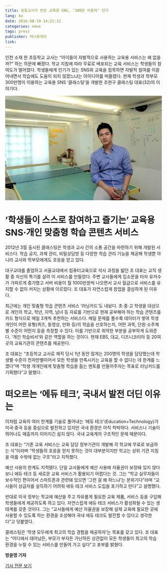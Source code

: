 ```yaml
---
title: 초등교사가 만든 교육용 SNS, ‘300만 이용자’ 인기
lang: ko
date: 2016-08-19 14:21:12
categories: news
tags: press
publisher: 머니투데이
link:
---
```

인천 소재 한 초등학교 교사는 “아이들이 자발적으로 사용하는 교육용 서비스는 왜 없을까?” 하는 의문에 빠졌다. 학교 지침에 따라 무료로 배포되는 교육 서비스는 학생들의 참여도가 떨어졌다. <!-- more --> 학생들에게 인기가 있는 SNS와 교육을 접목하면 자발적 참여를 이끌어내면서 학습에도 도움이 되지 않겠느냐는 아이디어를 떠올렸다. 현재 학생과 학부모 300만명이 이용하는 교육용 SNS ‘클래스팅’을 개발한 조현구 클래스팅 대표(32)의 이야기다.

![](/images/posts/160819_davecho.jpg)

# ’학생들이 스스로 참여하고 즐기는’ 교육용 SNS·개인 맞춤형 학습 콘텐츠 서비스

2012년 3월 출시된 클래스팅은 학생과 교사 간의 소통 공간을 마련하기 위해 개발된 서비스다. 학습 공지, 과제 관리, 비밀상담방 등 다양한 학습 관리 기능을 제공해 학생뿐 아니라 교사와 학부모에게도 호응을 얻고 있다.

대구교대를 졸업하고 서울교대에서 컴퓨터교육으로 석사 과정을 밟던 조 대표는 교직 생활 중 자신의 특기를 살려 이 서비스를 만들었다. 주변 교사들에게 입소문을 타자 유저수가 가파르게 증가했고 서버 비용이 월 1000만원씩 나오면서 교사 월급으로 서비스를 유지할 수 없이 커지는 상황에 이르렀다. 조 대표가 자연스럽게 창업을 결심하게 된 이유다.

최근에는 개인 맞춤형 학습 콘텐츠 서비스 ‘러닝카드’도 내놨다. 초·중·고 학생을 대상으로 개인의 학교, 학년, 지역, 남녀 등 자료를 기반으로 현재 공부해야 하는 학습 콘텐츠를 카드 형식으로 매일 3개씩 추천하는 서비스다. 매일 문제를 풀수록 데이터가 쌓여 학생 개인이 어떤 유형(퀴즈, 동영상, 만화 등)의 학습을 선호하는지, 어떤 과목, 단원·소주제별 수준이 어떤지 등을 측정할 수 있다. 이를 기반으로 취약한 부분을 공부하게 도와준다. ‘개인 학습비서’와 같은 역할을 하는 것이다. 현재 EBS, 대교, 디즈니코리아 등 20여곳의 교육기관의 콘텐츠를 제공한다.

조 대표는 “초등학교 교사로 재직 당시 1년 동안 많게는 200명의 학생을 담당했는데 학생별 수준이 천차만별이어서 모든 학생을 만족시키는 교육을 할 수 없다는 데 한계를 느꼈다”며 “학생 개개인에게 맞춤형 학습을 돕는 멘토를 만들어주자는 목표로 러닝카드를 기획했다”고 말했다.

# 떠오르는 ‘에듀 테크’, 국내서 발전 더딘 이유는

이처럼 교육의 여러 한계를 기술로 풀어내는 ‘에듀 테크'(Education+Technology)가 미국·중국 등을 중심으로 발전하고 있지만 국내 환경은 아직 척박하다. 서비스나 기술이 뛰어나도 매출까지 이어지긴 쉽지 않다. 국내 교육계의 구조적인 문제 때문이다.

조 대표는 “기존 교육 서비스는 교육 담당 정부기관이 개발해 각 학교에 무료로 보급하는 식”이라며 “학생들의 호응을 얻지 못하는 것이 대부분이지만 학교는 상위 기관 지침을 따를 수밖에 없는 구조”라고 지적했다.

예산 사용의 한계도 지적됐다. 단일 교사들에게 예산 사용에 자율권이 보장돼 있지 않다 보니 에듀 테크 등 새로운 교육 서비스가 활용되기 어렵다는 것. 그는 “학교 실무자들이 보수적인 편이어서 스마트폰과 관련돼 있으면 ‘그런 걸 왜 하느냐’는 분위기다”라며 “교사들이 상급자를 설득하기 어려워 에듀 테크 서비스 도입을 포기하고 만다”고 설명했다.

반대로 미국 정부는 학교에 예산을 주고 자유롭게 필요한 교육 제품, 서비스 등을 구입해 학생들에게 제공하도록 하고 있다. 자연스럽게 에듀 테크 서비스가 활성화될 수 있는 생태계를 갖춘 것이다. 그는 “교사들에게 예산 자율권을 보장해 실제 교육에 필요한 곳에 사용할 수 있도록 하는 환경을 조성해야 국내 에듀 테크도 발전할 수 있다고 생각한다”고 덧붙였다.

클래스팅은 ‘학생 모두에게 최고의 학습 경험을 제공하자’는 목표를 갖고 있다. 조 대표는 “어디에서 태어났든, 부모가 부자든 가난하든 상관없이 모든 학생들이 최고의 학습 환경을 누릴 수 있는 서비스를 만들어 가고 싶다”고 포부를 밝혔다.

**방윤영 기자**

[기사 전문 보기](http://news.mt.co.kr/mtview.php?no=2016081808145174130)
